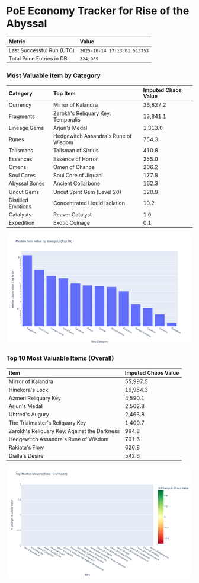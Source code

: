 # PoE Economy Tracker for Rise of the Abyssal

<!-- START_MAINTENANCE -->
| Metric | Value |
|:---|:---|
| Last Successful Run (UTC) | `2025-10-14 17:13:01.513753` |
| Total Price Entries in DB | `324,959` |

<!-- END_MAINTENANCE -->

<!-- START_DATAFRAME_DEBUG -->
<!-- END_DATAFRAME_DEBUG -->

<!-- START_CATEGORY_ANALYSIS -->
### Most Valuable Item by Category
| Category | Top Item | Imputed Chaos Value |
| :--- | :--- | :--- |
| Currency | Mirror of Kalandra | 36,827.2 |
| Fragments | Zarokh's Reliquary Key: Temporalis | 13,841.1 |
| Lineage Gems | Arjun's Medal | 1,313.0 |
| Runes | Hedgewitch Assandra's Rune of Wisdom | 754.3 |
| Talismans | Talisman of Sirrius | 410.8 |
| Essences | Essence of Horror | 255.0 |
| Omens | Omen of Chance | 206.2 |
| Soul Cores | Soul Core of Jiquani | 177.8 |
| Abyssal Bones | Ancient Collarbone | 162.3 |
| Uncut Gems | Uncut Spirit Gem (Level 20) | 120.9 |
| Distilled Emotions | Concentrated Liquid Isolation | 10.2 |
| Catalysts | Reaver Catalyst | 1.0 |
| Expedition | Exotic Coinage | 0.1 |


![Category Analysis Chart](charts/category_analysis.png)
<!-- END_ANALYSIS -->

<!-- START_ANALYSIS -->
### Top 10 Most Valuable Items (Overall)
| Item | Imputed Chaos Value |
| :--- | :--- |
| Mirror of Kalandra | 55,997.5 |
| Hinekora's Lock | 16,954.3 |
| Azmeri Reliquary Key | 4,590.1 |
| Arjun's Medal | 2,502.8 |
| Uhtred's Augury | 2,463.8 |
| The Trialmaster's Reliquary Key | 1,400.7 |
| Zarokh's Reliquary Key: Against the Darkness | 994.8 |
| Hedgewitch Assandra's Rune of Wisdom | 701.6 |
| Rakiata's Flow | 626.8 |
| Dialla's Desire | 542.6 |


![Market Movers Chart](charts/market_movers.png)
<!-- END_ANALYSIS -->
